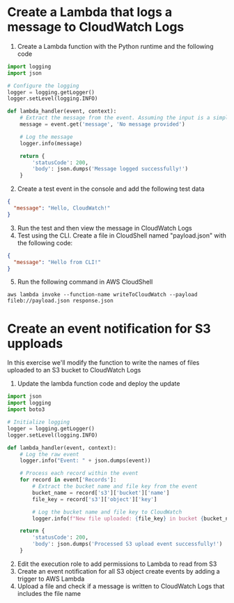 # Create a Lambda that logs a message to CloudWatch Logs

1. Create a Lambda function with the Python runtime and the following code

```python
import logging
import json

# Configure the logging
logger = logging.getLogger()
logger.setLevel(logging.INFO)

def lambda_handler(event, context):
    # Extract the message from the event. Assuming the input is a simple JSON object {"message": "your message here"}
    message = event.get('message', 'No message provided')

    # Log the message
    logger.info(message)

    return {
        'statusCode': 200,
        'body': json.dumps('Message logged successfully!')
    }
```

2. Create a test event in the console and add the following test data

```json
{
  "message": "Hello, CloudWatch!"
}
```

3. Run the test and then view the message in CloudWatch Logs
4. Test using the CLI. Create a file in CloudShell named "payload.json" with the following code:

```json
{
  "message": "Hello from CLI!"
}
```

5. Run the following command in AWS CloudShell

`aws lambda invoke --function-name writeToCloudWatch --payload fileb://payload.json response.json`

# Create an event notification for S3 upploads

In this exercise we'll modify the function to write the names of files uploaded to an S3 bucket to CloudWatch Logs

1. Update the lambda function code and deploy the update

```python
import json
import logging
import boto3

# Initialize logging
logger = logging.getLogger()
logger.setLevel(logging.INFO)

def lambda_handler(event, context):
    # Log the raw event
    logger.info("Event: " + json.dumps(event))

    # Process each record within the event
    for record in event['Records']:
        # Extract the bucket name and file key from the event
        bucket_name = record['s3']['bucket']['name']
        file_key = record['s3']['object']['key']

        # Log the bucket name and file key to CloudWatch
        logger.info(f"New file uploaded: {file_key} in bucket {bucket_name}")

    return {
        'statusCode': 200,
        'body': json.dumps('Processed S3 upload event successfully!')
    }
```

2. Edit the execution role to add permissions to Lambda to read from S3
3. Create an event notification for all S3 object create events by adding a trigger to AWS Lambda
4. Upload a file and check if a message is written to CloudWatch Logs that includes the file name
